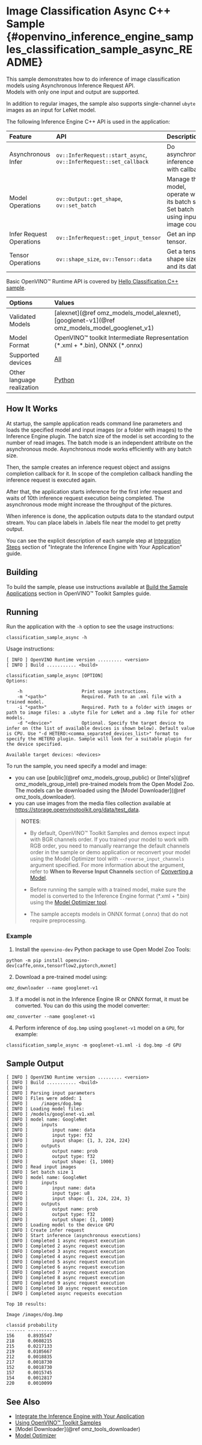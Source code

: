 # Image Classification Async C++ Sample {#openvino_inference_engine_samples_classification_sample_async_README}

This sample demonstrates how to do inference of image classification models using Asynchronous Inference Request API.  
Models with only one input and output are supported.

In addition to regular images, the sample also supports single-channel `ubyte` images as an input for LeNet model.

The following Inference Engine C++ API is used in the application:

| Feature | API | Description |
| :--- | :--- | :--- |
| Asynchronous Infer | `ov::InferRequest::start_async`, `ov::InferRequest::set_callback` | Do asynchronous inference with callback. |
| Model Operations | `ov::Output::get_shape`, `ov::set_batch` |  Manage the model, operate with its batch size. Set batch size using input image count. |
| Infer Request Operations | `ov::InferRequest::get_input_tensor` | Get an input tensor. |
| Tensor Operations | `ov::shape_size`, `ov::Tensor::data` | Get a tensor shape size and its data. |

Basic OpenVINO™ Runtime API is covered by [Hello Classification C++ sample](../hello_classification/README.md).

| Options | Values |
| :--- | :--- |
| Validated Models | [alexnet](@ref omz_models_model_alexnet), [googlenet-v1](@ref omz_models_model_googlenet_v1) |
| Model Format | OpenVINO™ toolkit Intermediate Representation (\*.xml + \*.bin), ONNX (\*.onnx) |
| Supported devices | [All](../../../docs/OV_Runtime_UG/supported_plugins/Supported_Devices.md) |
| Other language realization | [Python](../../../samples/python/classification_sample_async/README.md) |

## How It Works

At startup, the sample application reads command line parameters and loads the specified model and input images (or a
folder with images) to the Inference Engine plugin. The batch size of the model is set according to the number of read images. The batch mode is an independent attribute on the asynchronous mode. Asynchronous mode works efficiently with any batch size.

Then, the sample creates an inference request object and assigns completion callback for it. In scope of the completion callback
handling the inference request is executed again.

After that, the application starts inference for the first infer request and waits of 10th inference request execution being completed. The asynchronous mode might increase the throughput of the pictures.

When inference is done, the application outputs data to the standard output stream. You can place labels in .labels file near the model to get pretty output.

You can see the explicit description of
each sample step at [Integration Steps](../../../docs/OV_Runtime_UG/Integrate_with_customer_application_new_API.md) section of "Integrate the Inference Engine with Your Application" guide.

## Building

To build the sample, please use instructions available at [Build the Sample Applications](../../../docs/OV_Runtime_UG/Samples_Overview.md) section in OpenVINO™ Toolkit Samples guide.

## Running

Run the application with the `-h` option to see the usage instructions:

```
classification_sample_async -h
```

Usage instructions:

```
[ INFO ] OpenVINO Runtime version ......... <version>
[ INFO ] Build ........... <build>

classification_sample_async [OPTION]
Options:

    -h                      Print usage instructions.
    -m "<path>"             Required. Path to an .xml file with a trained model.
    -i "<path>"             Required. Path to a folder with images or path to image files: a .ubyte file for LeNet and a .bmp file for other models.
    -d "<device>"           Optional. Specify the target device to infer on (the list of available devices is shown below). Default value is CPU. Use "-d HETERO:<comma_separated_devices_list>" format to specify the HETERO plugin. Sample will look for a suitable plugin for the device specified.

Available target devices: <devices>
```

To run the sample, you need specify a model and image:

- you can use [public](@ref omz_models_group_public) or [Intel's](@ref omz_models_group_intel) pre-trained models from the Open Model Zoo. The models can be downloaded using the [Model Downloader](@ref omz_tools_downloader).
- you can use images from the media files collection available at https://storage.openvinotoolkit.org/data/test_data.

> **NOTES**:
>
> - By default, OpenVINO™ Toolkit Samples and demos expect input with BGR channels order. If you trained your model to work with RGB order, you need to manually rearrange the default channels order in the sample or demo application or reconvert your model using the Model Optimizer tool with `--reverse_input_channels` argument specified. For more information about the argument, refer to **When to Reverse Input Channels** section of [Converting a Model](../../../docs/MO_DG/prepare_model/convert_model/Converting_Model.md).
>
> - Before running the sample with a trained model, make sure the model is converted to the Inference Engine format (\*.xml + \*.bin) using the [Model Optimizer tool](../../../docs/MO_DG/Deep_Learning_Model_Optimizer_DevGuide.md).
>
> - The sample accepts models in ONNX format (.onnx) that do not require preprocessing.

### Example

1. Install the `openvino-dev` Python package to use Open Model Zoo Tools:

```
python -m pip install openvino-dev[caffe,onnx,tensorflow2,pytorch,mxnet]
```

2. Download a pre-trained model using:

```
omz_downloader --name googlenet-v1
```

3. If a model is not in the Inference Engine IR or ONNX format, it must be converted. You can do this using the model converter:

```
omz_converter --name googlenet-v1
```

4. Perform inference of `dog.bmp` using `googlenet-v1` model on a `GPU`, for example:

```
classification_sample_async -m googlenet-v1.xml -i dog.bmp -d GPU
```

## Sample Output

```
[ INFO ] OpenVINO Runtime version ......... <version>
[ INFO ] Build ........... <build>
[ INFO ]
[ INFO ] Parsing input parameters
[ INFO ] Files were added: 1
[ INFO ]     /images/dog.bmp
[ INFO ] Loading model files:
[ INFO ] /models/googlenet-v1.xml
[ INFO ] model name: GoogleNet
[ INFO ]     inputs
[ INFO ]         input name: data
[ INFO ]         input type: f32
[ INFO ]         input shape: {1, 3, 224, 224}
[ INFO ]     outputs
[ INFO ]         output name: prob
[ INFO ]         output type: f32
[ INFO ]         output shape: {1, 1000}
[ INFO ] Read input images
[ INFO ] Set batch size 1
[ INFO ] model name: GoogleNet
[ INFO ]     inputs
[ INFO ]         input name: data
[ INFO ]         input type: u8
[ INFO ]         input shape: {1, 224, 224, 3}
[ INFO ]     outputs
[ INFO ]         output name: prob
[ INFO ]         output type: f32
[ INFO ]         output shape: {1, 1000}
[ INFO ] Loading model to the device GPU
[ INFO ] Create infer request
[ INFO ] Start inference (asynchronous executions)
[ INFO ] Completed 1 async request execution
[ INFO ] Completed 2 async request execution
[ INFO ] Completed 3 async request execution
[ INFO ] Completed 4 async request execution
[ INFO ] Completed 5 async request execution
[ INFO ] Completed 6 async request execution
[ INFO ] Completed 7 async request execution
[ INFO ] Completed 8 async request execution
[ INFO ] Completed 9 async request execution
[ INFO ] Completed 10 async request execution
[ INFO ] Completed async requests execution

Top 10 results:

Image /images/dog.bmp

classid probability
------- -----------
156     0.8935547
218     0.0608215
215     0.0217133
219     0.0105667
212     0.0018835
217     0.0018730
152     0.0018730
157     0.0015745
154     0.0012817
220     0.0010099
```

## See Also

- [Integrate the Inference Engine with Your Application](../../../docs/OV_Runtime_UG/Integrate_with_customer_application_new_API.md)
- [Using OpenVINO™ Toolkit Samples](../../../docs/OV_Runtime_UG/Samples_Overview.md)
- [Model Downloader](@ref omz_tools_downloader)
- [Model Optimizer](../../../docs/MO_DG/Deep_Learning_Model_Optimizer_DevGuide.md)
